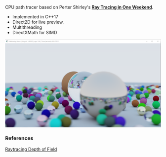 CPU path tracer based on Perter Shirley's [**Ray Tracing in One Weekend**](https://www.amazon.ca/Ray-Tracing-Weekend-Minibooks-Book-ebook/dp/B01B5AODD8). 

* Implemented in C++17
* Direct2D for live preview. 
* Multithreading
* DirectXMath for SIMD

![img1](/media/Screenshot.PNG)

### References
[Raytracing Depth of Field](https://t.co/qRCE7YJeOb)